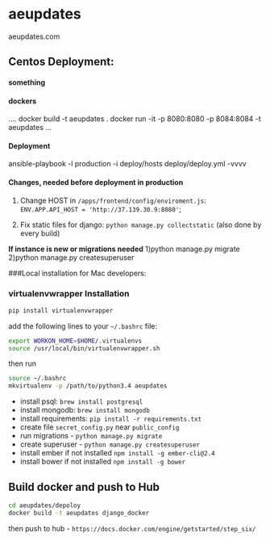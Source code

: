 # aeupdates
aeupdates.com


<h2>Centos Deployment:</h2>
<h4> something </h4>
    
<h4> dockers </h4>
    ....
    docker build -t aeupdates .
    docker run -it -p 8080:8080 -p 8084:8084 -t aeupdates
    ...


<h4>Deployment</h4>
ansible-playbook -l production -i deploy/hosts deploy/deploy.yml -vvvv


<h4>Changes, needed before deployment in production</h4>

  1) Change HOST in `/apps/frontend/config/enviroment.js`:
    `ENV.APP.API_HOST = 'http://37.139.30.9:8080'`;
    
  2) Fix static files for django: `python manage.py collectstatic` (also done by every build)



<b>If instance is new or migrations needed</b>
1)python manage.py migrate
2)python manage.py createsuperuser


###Local installation for Mac developers:

### virtualenvwrapper Installation

```bash
pip install virtualenvwrapper
```

add the following lines to your `~/.bashrc` file:

```bash
export WORKON_HOME=$HOME/.virtualenvs
source /usr/local/bin/virtualenvwrapper.sh
```

then run

```bash
source ~/.bashrc
mkvirtualenv -p /path/to/python3.4 aeupdates
```


- install psql: `brew install postgresql`
- install mongodb: `brew install mongodb`
- install requirements: `pip install -r requirements.txt`
- create file `secret_config.py` near `public_config`
- run migrations - `python manage.py migrate`
- create superuser - `python manage.py createsuperuser`
- install ember if not installed `npm install -g ember-cli@2.4`
- install bower if not installed `npm install -g bower`

## Build docker and push to Hub

```bash
cd aeupdates/depoloy
docker build -t aeupdates django_docker
```
then push to hub - `https://docs.docker.com/engine/getstarted/step_six/`

